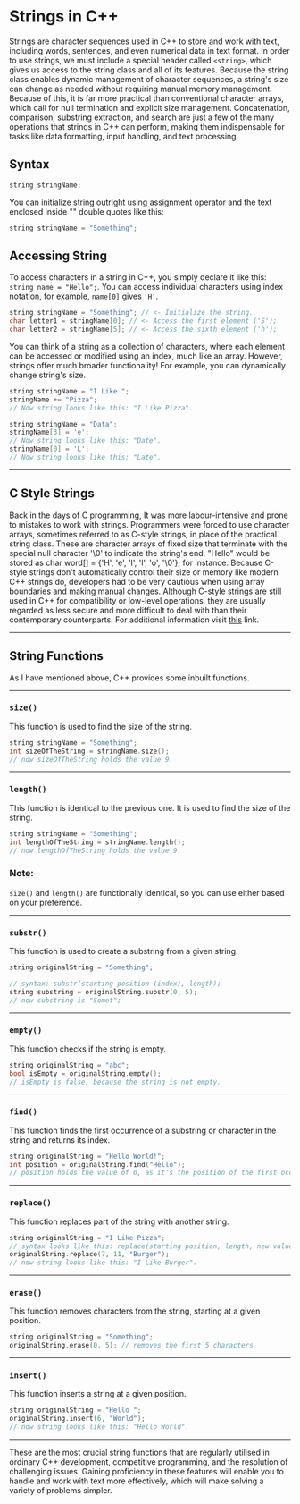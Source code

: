 # Strings in C++
Strings are character sequences used in C++ to store and work with text, including words, sentences, and even numerical data in text format. In order to use strings, we must include a special header called `<string>`, which gives us access to the string class and all of its features. Because the string class enables dynamic management of character sequences, a string's size can change as needed without requiring manual memory management. Because of this, it is far more practical than conventional character arrays, which call for null termination and explicit size management. Concatenation, comparison, substring extraction, and search are just a few of the many operations that strings in C++ can perform, making them indispensable for tasks like data formatting, input handling, and text processing.

## Syntax
```cpp
string stringName;
```

You can initialize string outright using assignment operator and the text enclosed inside "" double quotes like this:

```cpp
string stringName = "Something";
```

## Accessing String
To access characters in a string in C++, you simply declare it like this: `string name = "Hello";`. You can access individual characters using index notation, for example, `name[0]` gives `'H'`.

```cpp
string stringName = "Something"; // <- Initialize the string.
char letter1 = stringName[0]; // <- Access the first element ('S');
char letter2 = stringName[5]; // <- Access the sixth element ('h');
```

You can think of a string as a collection of characters, where each element can be accessed or modified using an index, much like an array. However, strings offer much broader functionality! For example, you can dynamically change string's size.

```cpp
string stringName = "I Like ";
stringName += "Pizza";
// Now string looks like this: "I Like Pizza".
```


```cpp
string stringName = "Data";
stringName[3] = 'e'; 
// Now string looks like this: "Date".
stringName[0] = 'L';
// Now string looks like this: "Late".
```

--- 

## C Style Strings
Back in the days of C programming, It was more labour-intensive and prone to mistakes to work with strings. Programmers were forced to use character arrays, sometimes referred to as C-style strings, in place of the practical string class. These are character arrays of fixed size that terminate with the special null character '\0' to indicate the string's end. "Hello" would be stored as char word[] = {'H', 'e', 'l', 'l', 'o', '\0'}; for instance. Because C-style strings don't automatically control their size or memory like modern C++ strings do, developers had to be very cautious when using array boundaries and making manual changes. Although C-style strings are still used in C++ for compatibility or low-level operations, they are usually regarded as less secure and more difficult to deal with than their contemporary counterparts. For additional information visit [this](https://www.learncpp.com/cpp-tutorial/c-style-strings/) link.

---

## String Functions
As I have mentioned above, C++ provides some inbuilt functions.

---

### `size()`
This function is used to find the size of the string.

```cpp
string stringName = "Something";
int sizeOfTheString = stringName.size();
// now sizeOfTheString holds the value 9.
```

---

### `length()`
This function is identical to the previous one. It is used to find the size of the string.

```cpp
string stringName = "Something";
int lengthOfTheString = stringName.length();
// now lengthOfTheString holds the value 9.
```

### Note:
`size()` and `length()` are functionally identical, so you can use either based on your preference.

---

### `substr()`
This function is used to create a substring from a given string.

```cpp
string originalString = "Something";

// syntax: substr(starting position (index), length);
string substring = originalString.substr(0, 5); 
// now substring is "Somet";
```

---

### `empty()`
This function checks if the string is empty.

```cpp
string originalString = "abc";
bool isEmpty = originalString.empty();
// isEmpty is false, because the string is not empty.
```

---

### `find()`
This function finds the first occurrence of a substring or character in the string and returns its index.

```cpp
string originalString = "Hello World!";
int position = originalString.find("Hello");
// position holds the value of 0, as it's the position of the first occurence of the string "Hello".
```

---

### `replace()`
This function replaces part of the string with another string.

```cpp
string originalString = "I Like Pizza";
// syntax looks like this: replace(starting position, length, new value);
originalString.replace(7, 11, "Burger");
// now string looks like this: "I Like Burger".
```

---

### `erase()`
This function removes characters from the string, starting at a given position.

```cpp
string originalString = "Something";
originalString.erase(0, 5); // removes the first 5 characters
```

---

### `insert()`
This function inserts a string at a given position.

```cpp
string originalString = "Hello ";
originalString.insert(6, "World"); 
// now string looks like this: "Hello World".
```

---

These are the most crucial string functions that are regularly utilised in ordinary C++ development, competitive programming, and the resolution of challenging issues.  Gaining proficiency in these features will enable you to handle and work with text more effectively, which will make solving a variety of problems simpler.
